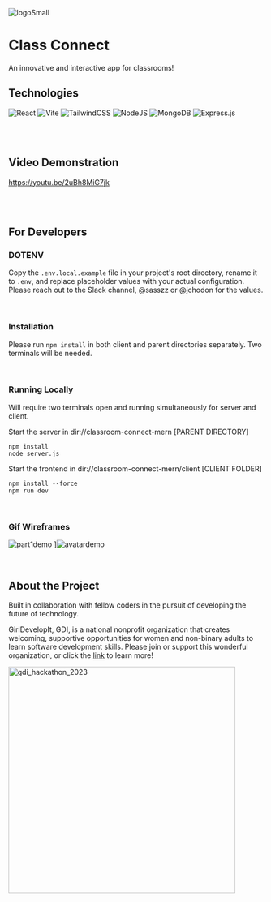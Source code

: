 ![logoSmall](https://github.com/sasszz/classroom-connect-mern/assets/95937955/31d6e3f3-dacc-49b8-a7af-0f0f552f06b0)

# Class Connect

An innovative and interactive app for classrooms!

## Technologies

![React](https://img.shields.io/badge/react-%2320232a.svg?style=for-the-badge&logo=react&logoColor=%2361DAFB)
![Vite](https://img.shields.io/badge/vite-%23646CFF.svg?style=for-the-badge&logo=vite&logoColor=white)
![TailwindCSS](https://img.shields.io/badge/tailwindcss-%2338B2AC.svg?style=for-the-badge&logo=tailwind-css&logoColor=white)
![NodeJS](https://img.shields.io/badge/node.js-6DA55F?style=for-the-badge&logo=node.js&logoColor=white)
![MongoDB](https://img.shields.io/badge/MongoDB-%234ea94b.svg?style=for-the-badge&logo=mongodb&logoColor=white)
![Express.js](https://img.shields.io/badge/express.js-%23404d59.svg?style=for-the-badge&logo=express&logoColor=%2361DAFB)




<br/>
<br/>

## Video Demonstration
https://youtu.be/2uBh8MiG7jk


<br/>
<br/>

## For Developers

### DOTENV

Copy the `.env.local.example` file in your project's root directory, rename it to `.env`, and replace placeholder values with your actual configuration.
Please reach out to the Slack channel, @sasszz or @jchodon for the values.

<br/>

### Installation

Please run `npm install` in both client and parent directories separately. Two terminals will be needed.

<br/>

### Running Locally

Will require two terminals open and running simultaneously for server and client.

Start the server in dir://classroom-connect-mern [PARENT DIRECTORY]

```
npm install
node server.js
```

Start the frontend in dir://classroom-connect-mern/client [CLIENT FOLDER]

```
npm install --force
npm run dev
```

<br/>


### Gif Wireframes
![part1demo](https://github.com/sasszz/classroom-connect-mern/assets/95937955/488ef529-205c-431c-a8c5-81829d21a25b)
]![avatardemo](https://github.com/sasszz/classroom-connect-mern/assets/95937955/06a1c912-1b0a-4375-9c16-0627901c8ac9)

<br/>

## About the Project

Built in collaboration with fellow coders in the pursuit of developing the future of technology.

GirlDevelopIt, GDI, is a national nonprofit organization that creates welcoming, supportive opportunities for women and non-binary adults to learn software development skills. Please join or support this wonderful organization, or click the [link](https://girldevelopit.com/About/About-us/) to learn more!

<img width="447" alt="gdi_hackathon_2023" src="https://github.com/sasszz/classroom-connect-mern/assets/95937955/a681fbb2-67bc-41c6-b84f-e4cb52be0c35">
